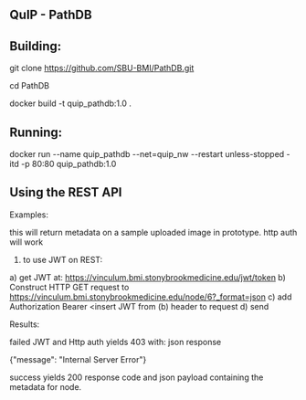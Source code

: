 ## QuIP - PathDB

## Building:

git clone https://github.com/SBU-BMI/PathDB.git

cd PathDB

docker build -t quip_pathdb:1.0 .

## Running:
docker run --name quip_pathdb --net=quip_nw --restart unless-stopped -itd -p 80:80 quip_pathdb:1.0

## Using the REST API

Examples:

this will return metadata on a sample uploaded image in prototype.  http auth will work

1) to use JWT on REST:

  a) get JWT at: https://vinculum.bmi.stonybrookmedicine.edu/jwt/token
	b) Construct HTTP GET request to https://vinculum.bmi.stonybrookmedicine.edu/node/6?_format=json
	c) add Authorization Bearer <insert JWT from (b) header to request
  d) send

Results:

failed JWT and Http auth yields 403 with: json response

{"message": "Internal Server Error"}

success yields 200 response code and json payload containing the metadata for node.
